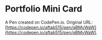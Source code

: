 # Portfolio Mini Card

A Pen created on CodePen.io. Original URL: [https://codepen.io/aftab515/pen/qBMvWaW](https://codepen.io/aftab515/pen/qBMvWaW).

